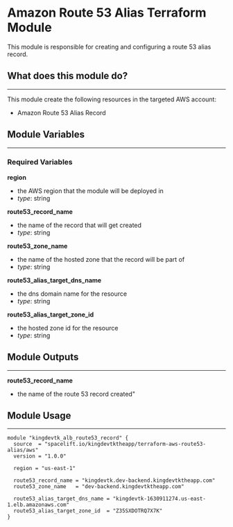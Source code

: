 # Amazon Route 53 Alias Terraform Module

This module is responsible for creating and configuring a route 53 alias record.

## What does this module do?
----------------------------
This module create the following resources in the targeted AWS account:
- Amazon Route 53 Alias Record

## Module Variables
-------------------
### Required Variables
**region**
- the AWS region that the module will be deployed in
- *type*: string

**route53_record_name**
- the name of the record that will get created
- *type*: string

**route53_zone_name**
- the name of the hosted zone that the record will be part of
- *type*: string

**route53_alias_target_dns_name**
- the dns domain name for the resource
- *type*: string

**route53_alias_target_zone_id**
- the hosted zone id for the resource
- *type*: string

## Module Outputs
-------------------
**route53_record_name**
- the name of the route 53 record created"

## Module Usage
---------------
```
module "kingdevtk_alb_route53_record" {
  source  = "spacelift.io/kingdevtktheapp/terraform-aws-route53-alias/aws"
  version = "1.0.0"

  region = "us-east-1"

  route53_record_name = "kingdevtk.dev-backend.kingdevtktheapp.com"
  route53_zone_name   = "dev-backend.kingdevtktheapp.com"

  route53_alias_target_dns_name = "kingdevtk-1630911274.us-east-1.elb.amazonaws.com"
  route53_alias_target_zone_id  = "Z35SXDOTRQ7X7K"
}

```
